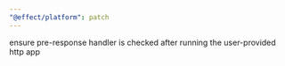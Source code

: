 ```yaml
---
"@effect/platform": patch
---
```


ensure pre-response handler is checked after running the user-provided http app
